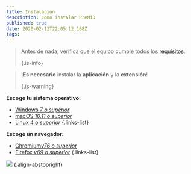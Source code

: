 ```yaml
---
title: Instalación
description: Como instalar PreMiD
published: true
date: 2020-02-12T22:05:12.168Z
tags:
---
```


> Antes de nada, verifica que el equipo cumple todos los [requisitos](/install/requirements). 
> 
> {.is-info}

> ¡**Es necesario** instalar la **aplicación** y la **extensión**! 
> 
> {.is-warning}

**Escoge tu sistema operativo:**
- [Windows *7 o superior*](/install/windows)
- [macOS *10.11 o superior*](/install/macos)
- [Linux *4 o superior*](/install/linux)
{.links-list}

**Escoge un navegador:**
- [Chromium*v76 o superior*](/install/chromium)
- [Firefox *v69 o superior*](/install/firefox)
{.links-list}

![](https://a.icons8.com/ajlQdsfa/FZhYWV/svg.svg) {.align-abstopright}